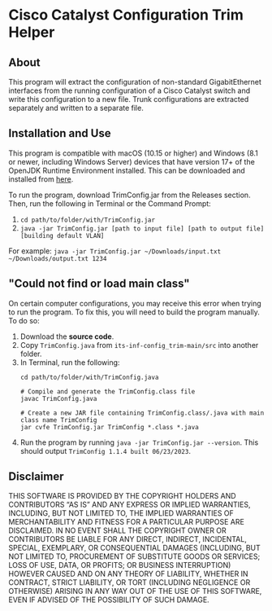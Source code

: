 # Cisco Catalyst Configuration Trim Helper

## About
This program will extract the configuration of non-standard GigabitEthernet interfaces from the running configuration of a Cisco Catalyst switch and write this configuration to a new file. Trunk configurations are extracted separately and written to a separate file.

## Installation and Use
This program is compatible with macOS (10.15 or higher) and Windows (8.1 or newer, including Windows Server) devices that have version 17+ of the OpenJDK Runtime Environment installed. This can be downloaded and installed from [here](https://adoptium.net).

To run the program, download TrimConfig.jar from the Releases section. Then, run the following in Terminal or the Command Prompt:
1. ```cd path/to/folder/with/TrimConfig.jar```
2. ```java -jar TrimConfig.jar [path to input file] [path to output file] [building default VLAN]```

For example: ```java -jar TrimConfig.jar ~/Downloads/input.txt ~/Downloads/output.txt 1234```

## "Could not find or load main class"
On certain computer configurations, you may receive this error when trying to run the program. To fix this, you will need to build the program manually. To do so:
1. Download the **source code**.
2. Copy ```TrimConfig.java``` from ```its-inf-config_trim-main/src``` into another folder.
3. In Terminal, run the following:
    ```
    cd path/to/folder/with/TrimConfig.java
    
    # Compile and generate the TrimConfig.class file
    javac TrimConfig.java
    
    # Create a new JAR file containing TrimConfig.class/.java with main class name TrimConfig
    jar cvfe TrimConfig.jar TrimConfig *.class *.java
    ```
8. Run the program by running ```java -jar TrimConfig.jar --version```. This should output ```TrimConfig 1.1.4 built 06/23/2023```.

## Disclaimer
THIS SOFTWARE IS PROVIDED BY THE COPYRIGHT HOLDERS AND CONTRIBUTORS “AS IS” AND ANY EXPRESS OR IMPLIED WARRANTIES, INCLUDING, BUT NOT LIMITED TO, THE IMPLIED WARRANTIES OF MERCHANTABILITY AND FITNESS FOR A PARTICULAR PURPOSE ARE DISCLAIMED. IN NO EVENT SHALL THE COPYRIGHT OWNER OR CONTRIBUTORS BE LIABLE FOR ANY DIRECT, INDIRECT, INCIDENTAL, SPECIAL, EXEMPLARY, OR CONSEQUENTIAL DAMAGES (INCLUDING, BUT NOT LIMITED TO, PROCUREMENT OF SUBSTITUTE GOODS OR SERVICES; LOSS OF USE, DATA, OR PROFITS; OR BUSINESS INTERRUPTION) HOWEVER CAUSED AND ON ANY THEORY OF LIABILITY, WHETHER IN CONTRACT, STRICT LIABILITY, OR TORT (INCLUDING NEGLIGENCE OR OTHERWISE) ARISING IN ANY WAY OUT OF THE USE OF THIS SOFTWARE, EVEN IF ADVISED OF THE POSSIBILITY OF SUCH DAMAGE.
